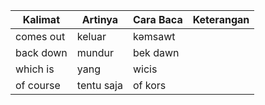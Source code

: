 

| Kalimat   | Artinya    | Cara Baca | Keterangan |
| --------- | ---------- | --------- | ---------- |
| comes out | keluar     | kəmsawt   |            |
| back down | mundur     | bek dawn  |            |
| which is  | yang       | wicis     |            |
| of course | tentu saja | of kors   |            |
